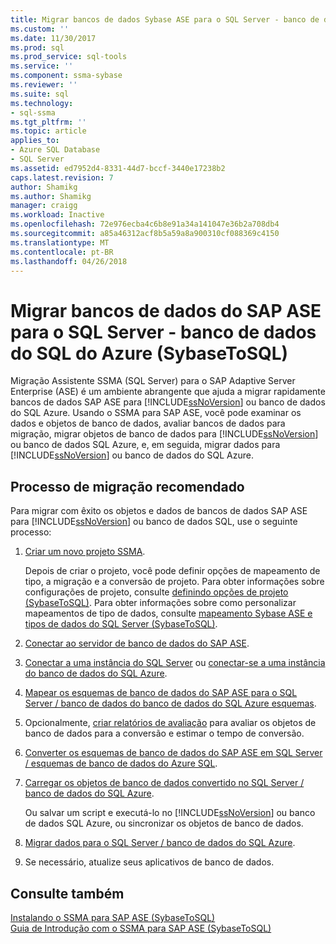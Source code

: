 ```yaml
---
title: Migrar bancos de dados Sybase ASE para o SQL Server - banco de dados SQL do Azure | Microsoft Docs
ms.custom: ''
ms.date: 11/30/2017
ms.prod: sql
ms.prod_service: sql-tools
ms.service: ''
ms.component: ssma-sybase
ms.reviewer: ''
ms.suite: sql
ms.technology:
- sql-ssma
ms.tgt_pltfrm: ''
ms.topic: article
applies_to:
- Azure SQL Database
- SQL Server
ms.assetid: ed7952d4-8331-44d7-bccf-3440e17238b2
caps.latest.revision: 7
author: Shamikg
ms.author: Shamikg
manager: craigg
ms.workload: Inactive
ms.openlocfilehash: 72e976ecba4c6b8e91a34a141047e36b2a708db4
ms.sourcegitcommit: a85a46312acf8b5a59a8a900310cf088369c4150
ms.translationtype: MT
ms.contentlocale: pt-BR
ms.lasthandoff: 04/26/2018
---
```

# <a name="migrating-sap-ase-databases-to-sql-server---azure-sql-database-sybasetosql"></a>Migrar bancos de dados do SAP ASE para o SQL Server - banco de dados do SQL do Azure (SybaseToSQL)
Migração Assistente SSMA (SQL Server) para o SAP Adaptive Server Enterprise (ASE) é um ambiente abrangente que ajuda a migrar rapidamente bancos de dados SAP ASE para [!INCLUDE[ssNoVersion](../../includes/ssnoversion_md.md)] ou banco de dados do SQL Azure. Usando o SSMA para SAP ASE, você pode examinar os dados e objetos de banco de dados, avaliar bancos de dados para migração, migrar objetos de banco de dados para [!INCLUDE[ssNoVersion](../../includes/ssnoversion_md.md)] ou banco de dados SQL Azure, e, em seguida, migrar dados para [!INCLUDE[ssNoVersion](../../includes/ssnoversion_md.md)] ou banco de dados do SQL Azure.  
  
## <a name="recommended-migration-process"></a>Processo de migração recomendado  
Para migrar com êxito os objetos e dados de bancos de dados SAP ASE para [!INCLUDE[ssNoVersion](../../includes/ssnoversion_md.md)] ou banco de dados SQL, use o seguinte processo:  
  
1.  [Criar um novo projeto SSMA](http://msdn.microsoft.com/en-us/11091d95-c488-48c3-891a-743cac94ac93).  
  
    Depois de criar o projeto, você pode definir opções de mapeamento de tipo, a migração e a conversão de projeto. Para obter informações sobre configurações de projeto, consulte [definindo opções de projeto &#40;SybaseToSQL&#41;](../../ssma/sybase/setting-project-options-sybasetosql.md). Para obter informações sobre como personalizar mapeamentos de tipo de dados, consulte [mapeamento Sybase ASE e tipos de dados do SQL Server &#40;SybaseToSQL&#41;](../../ssma/sybase/mapping-sybase-ase-and-sql-server-data-types-sybasetosql.md).  
  
2.  [Conectar ao servidor de banco de dados do SAP ASE](http://msdn.microsoft.com/en-us/a45a2330-9175-4c9e-af38-ef920e350614).  
  
3.  [Conectar a uma instância do SQL Server](http://msdn.microsoft.com/en-us/dd368a1a-45b0-40e9-b4d3-5cdb48c26606) ou [conectar-se a uma instância do banco de dados do SQL Azure](http://msdn.microsoft.com/en-us/9e77e4b0-40c0-455c-8431-ca5d43849aa7).  
  
4.  [Mapear os esquemas de banco de dados do SAP ASE para o SQL Server / banco de dados do banco de dados do SQL Azure esquemas](http://msdn.microsoft.com/en-us/2c927003-c49d-4fe1-8e3e-5b2899166268).  
  
5.  Opcionalmente, [criar relatórios de avaliação](http://msdn.microsoft.com/en-us/eb996b7c-1eef-4f73-b5e6-2fa6faf7336c) para avaliar os objetos de banco de dados para a conversão e estimar o tempo de conversão.  
  
6.  [Converter os esquemas de banco de dados do SAP ASE em SQL Server / esquemas de banco de dados do Azure SQL](http://msdn.microsoft.com/en-us/509cb65d-2f54-427a-83d7-37919cc4e3e3).  
  
7.  [Carregar os objetos de banco de dados convertido no SQL Server / banco de dados do SQL Azure](http://msdn.microsoft.com/en-us/4c59256f-99a8-4351-9559-a455813dbd06).  
  
    Ou salvar um script e executá-lo no [!INCLUDE[ssNoVersion](../../includes/ssnoversion_md.md)] ou banco de dados SQL Azure, ou sincronizar os objetos de banco de dados.  
  
8.  [Migrar dados para o SQL Server / banco de dados do SQL Azure](http://msdn.microsoft.com/en-us/54a39f5e-9250-4387-a3ae-eae47c799811).  
  
9. Se necessário, atualize seus aplicativos de banco de dados.  
  
## <a name="see-also"></a>Consulte também  
[Instalando o SSMA para SAP ASE &#40;SybaseToSQL&#41;](../../ssma/sybase/installing-ssma-for-sybase-sybasetosql.md)  
[Guia de Introdução com o SSMA para SAP ASE &#40;SybaseToSQL&#41;](../../ssma/sybase/getting-started-with-ssma-for-sybase-sybasetosql.md)  
  
